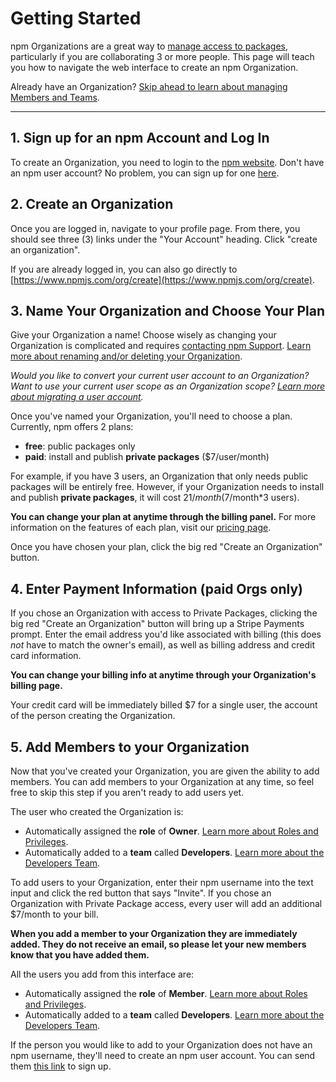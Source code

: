 # Getting Started

npm Organizations are a great way to [manage access to packages], particularly
if you are collaborating 3 or more people. This page will teach you how to
navigate the web interface to create an npm Organization.

Already have an Organization?
[Skip ahead to learn about managing Members and Teams].

<hr/>


## 1. Sign up for an npm Account and Log In

To create an Organization, you need to login to the [npm website]. Don't have
an npm user account? No problem, you can sign up for one [here][1].

## 2. Create an Organization

Once you are logged in, navigate to your profile page. From there, you
should see three (3) links under the "Your Account" heading. Click
"create an organization".

If you are already logged in, you can also go directly to
[https://www.npmjs.com/org/create](https://www.npmjs.com/org/create).

## 3. Name Your Organization and Choose Your Plan

Give your Organization a name! Choose wisely as changing your Organization
is complicated and requires [contacting npm Support]. 
[Learn more about renaming and/or deleting your Organization].

*Would you like to convert your current user account to an Organization?
Want to use your current user scope as an Organization scope?
[Learn more about migrating a user account].*

Once you've named your Organization, you'll need to choose a plan.
Currently, npm offers 2 plans:

  - **free**: public packages only
  - **paid**: install and publish **private packages** ($7/user/month)

For example, if you have 3 users, an Organization that only needs public 
packages will be entirely free. However, if your Organization needs to
install and publish **private packages**, it will cost $21/month 
($7/month*3 users).

**You can change your plan at anytime through the billing panel.** For
more information on the features of each plan, visit our [pricing page].

Once you have chosen your plan, click the big red "Create an Organization"
button.

## 4. Enter Payment Information (paid Orgs only)

If you chose an Organization with access to Private Packages, clicking the
big red "Create an Organization" button will bring up a Stripe Payments
prompt. Enter the email address you'd like associated with billing (this
does *not* have to match the owner's email), as well as billing address
and credit card information.

**You can change your billing info at anytime through your Organization's
billing page.**

Your credit card will be immediately billed $7 for a single user, the
account of the person creating the Organization. 


## 5. Add Members to your Organization

Now that you've created your Organization, you are given the ability to add
members. You can add members to your Organization at any time, so feel free
to skip this step if you aren't ready to add users yet.

The user who created the Organization is:

- Automatically assigned the **role** of **Owner**. 
  [Learn more about Roles and Privileges].
- Automatically added to a **team** called **Developers**. 
  [Learn more about the Developers Team].

To add users to your Organization, enter their npm username into the text
input and click the red button that says "Invite". If you chose an
Organization with Private Package access, every user will add an 
additional $7/month to your bill.

**When you add a member to your Organization they are immediately added. They
do not receive an email, so please let your new members know that you have added
them.**

All the users you add from this interface are:

- Automatically assigned the **role** of **Member**.
  [Learn more about Roles and Privileges].
- Automatically added to a **team** called **Developers**.
  [Learn more about the Developers Team].

If the person you would  like to add to your Organization does not have an
npm username, they'll need to create an npm user account. You can send them
[this link][1] to sign up.

[npm website]: https://www.npmjs.com
[pricing page]: https://www.npmjs.com/pricing
[contacting npm Support]: https://www.npmjs.com//support
[Learn more about Roles and Privileges]: /roles-and-privileges.md
[Learn more about the Developers Team]: /the-developers-team.md
[Learn more about migrating a user account]: /migrating-a-user-account.md
[Learn more about renaming and/or deleting your Organization]: renaming-and-or-deleting-an-org.md 
[Skip ahead to learn about managing Members and Teams]: /managing-members-and-teams.md
[manage access to packages]: managing-package-access.md
[1]: https://www.npmjs.com/signup

